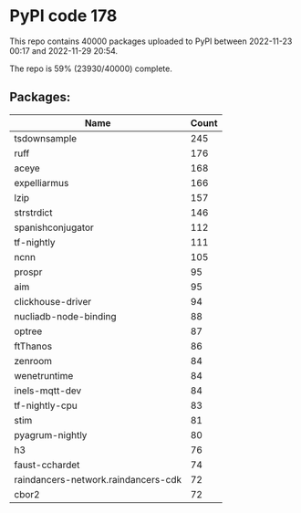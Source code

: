 # PyPI code 178

This repo contains 40000 packages uploaded to PyPI between 
2022-11-23 00:17 and 2022-11-29 20:54.

The repo is 59% (23930/40000) complete.

## Packages:

| Name  | Count |
| ----- | ----- |
| tsdownsample | 245 |
| ruff | 176 |
| aceye | 168 |
| expelliarmus | 166 |
| lzip | 157 |
| strstrdict | 146 |
| spanishconjugator | 112 |
| tf-nightly | 111 |
| ncnn | 105 |
| prospr | 95 |
| aim | 95 |
| clickhouse-driver | 94 |
| nucliadb-node-binding | 88 |
| optree | 87 |
| ftThanos | 86 |
| zenroom | 84 |
| wenetruntime | 84 |
| inels-mqtt-dev | 84 |
| tf-nightly-cpu | 83 |
| stim | 81 |
| pyagrum-nightly | 80 |
| h3 | 76 |
| faust-cchardet | 74 |
| raindancers-network.raindancers-cdk | 72 |
| cbor2 | 72 |


